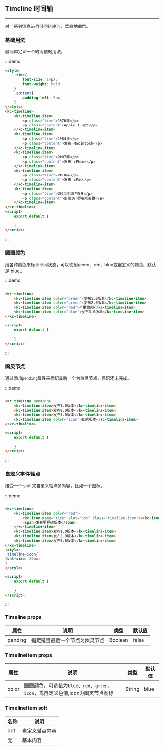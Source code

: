## Timeline 时间轴
-------------------

对一系列信息进行时间排序时，垂直地展示。

### 基础用法

最简单定义一个时间轴的用法。

:::demo
```html
<style>
    .time{
        font-size: 14px;
        font-weight: bold;
    }
    .content{
        padding-left: 5px;
    }
</style>
<kc-timeline>
	<kc-timeline-item>
		<p class="time">1976年</p>
		<p class="content">Apple I 问世</p>
	</kc-timeline-item>
	<kc-timeline-item>
		<p class="time">1984年</p>
		<p class="content">发布 Macintosh</p>
	</kc-timeline-item>
	<kc-timeline-item>
		<p class="time">2007年</p>
		<p class="content">发布 iPhone</p>
	</kc-timeline-item>
	<kc-timeline-item>
		<p class="time">2010年</p>
		<p class="content">发布 iPad</p>
	</kc-timeline-item>
	<kc-timeline-item>
		<p class="time">2011年10月5日</p>
		<p class="content">史蒂夫·乔布斯去世</p>
	</kc-timeline-item>
</kc-timeline>
<script>
    export default {
        
    }
</script>

```
:::

### 圆圈颜色

用各种颜色来标识不同状态，可以使用green、red、blue或自定义的颜色，默认是 blue 。

:::demo
```html

<kc-timeline>
	<kc-timeline-item color="green">发布1.0版本</kc-timeline-item>
	<kc-timeline-item color="green">发布2.0版本</kc-timeline-item>
	<kc-timeline-item color="red">严重故障</kc-timeline-item>
	<kc-timeline-item color="blue">发布3.0版本</kc-timeline-item>
</kc-timeline>

<script>
    export default {
        
    }
</script>

```
:::

### 幽灵节点

通过添加`pending`属性来标记最后一个为幽灵节点，标识还未完成。

:::demo
```html

<kc-timeline pending>
	<kc-timeline-item>发布1.0版本</kc-timeline-item>
	<kc-timeline-item>发布2.0版本</kc-timeline-item>
	<kc-timeline-item>发布3.0版本</kc-timeline-item>
	<kc-timeline-item color="icon">其他版本</kc-timeline-item>
</kc-timeline>

<script>
    export default {
        
    }
</script>


```
:::

### 自定义事件轴点

接受一个 slot 来自定义轴点的内容，比如一个图标。

:::demo
```html

<kc-timeline>
	<kc-timeline-item color="red">
		<kc-icon name="time" slot="dot" class="timeline-icon"></kc-icon>
		<span>发布里程碑版本</span>
	</kc-timeline-item>
	<kc-timeline-item>发布1.0版本</kc-timeline-item>
	<kc-timeline-item>发布2.0版本</kc-timeline-item>
	<kc-timeline-item>发布3.0版本</kc-timeline-item>
</kc-timeline>
<style>
.timeline-icon{
font-size: 20px;
}
</style>

<script>
    export default {
        
    }
</script>

```
:::

### Timeline props

| 属性         | 说明            | 类型            | 默认值   |
|-------------  |---------------- |---------------|-------- |
| pending   | 指定是否最后一个节点为幽灵节点   | Boolean    | false |

### TimelineItem props

| 属性         | 说明            | 类型            | 默认值   |
|-------------  |---------------- |---------------|-------- |
| color   | 圆圈颜色，可选值为`blue`、`red`、`green`、`icon`，或自定义色值,icon为幽灵节点图标   | String    | blue |

### TimelineItem solt

| 名称         | 说明           
|-------------  |----------------
| dot   | 自定义轴点内容
| 无  | 基本内容
